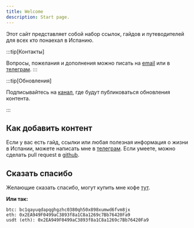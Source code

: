 ```yaml
---
title: Welcome
description: Start page.
---
```


Этот сайт представляет собой набор ссылок, гайдов и путеводителей для всех кто понаехал в Испанию. 

:::tip[Контакты]

Вопросы, пожелания и дополнения можно писать на [email](mailto:mail@luvsandugar.com) или в [телеграм](https://t.me/t.me/ponaehali_es_admin).
:::

:::tip[Обновления]

Подписывайтесь на [канал](https://t.me/ponaehali_es), где будут публиковаться обновления контента.

:::

## Как добавить контент

Если у вас есть гайд, ссылки или любая полезная информация о жизни в Испании, можете написать мне в [телеграм](https://t.me/ponaehali_es_admin).  Если умеете, можно сделать pull request в [github](https://github.com/luvs/ponaehali.es).

## Сказать спасибо

Желающие сказать спасибо, могут купить мне кофе [тут](https://www.buymeacoffee.com/luvsandugar).

**Или так:**

```
btc: bc1qayuqdapqghgzhc0380qh50x898xumwd6fvm8jx
eth: 0x2EA949F0499aC3893f8a1C8a1269c7Bb76420Fa9
usdt (eth): 0x2EA949F0499aC3893f8a1C8a1269c7Bb76420Fa9
```
